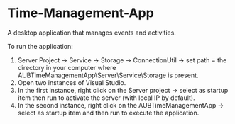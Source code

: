 # Time-Management-App
A desktop application that manages events and activities.

To run the application:
1) Server Project -> Service -> Storage -> ConnectionUtil -> set path = the directory in your computer where AUBTimeManagementApp\\Server\\Service\\Storage is present.
2) Open two instances of Visual Studio.
3) In the first instance, right click on the Server project -> select as startup item then run to activate the server (with local IP by default).
4) In the second instance, right click on the AUBTimeManagementApp -> select as startup item and then run to execute the application.
